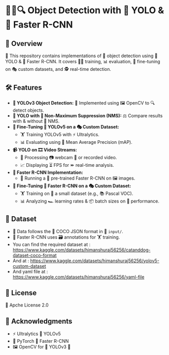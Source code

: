 # 🕵️‍♂️🔍 Object Detection with 🦁 YOLO & 🚀 Faster R-CNN

## 🌟 Overview
📂 This repository contains implementations of 🎯 object detection using 🦁 YOLO & 🚀 Faster R-CNN. It covers 🏋️‍♂️ training, 📊 evaluation, 🎨 fine-tuning on 🎭 custom datasets, and 🕵️ real-time detection.

## 🛠️ Features
- **🦁 YOLOv3 Object Detection:** 🎨 Implemented using 🖼 OpenCV to 🔍 detect objects.
- **🦁 YOLO with 🚫 Non-Maximum Suppression (NMS):** ⚖️ Compare results with & without 🚫 NMS.
- **🎨 Fine-Tuning 🦁 YOLOv5 on a 🎭 Custom Dataset:**
  - 🏋️ Training YOLOv5 with ⚡ Ultralytics.
  - 📊 Evaluating using 🏅 Mean Average Precision (mAP).
- **📹 YOLO on 🎞️ Video Streams:**
  - 📡 Processing 📷 webcam 🎥 or recorded video.
  - 📈 Displaying ⏳ FPS for ⏩ real-time analysis.
- **🚀 Faster R-CNN Implementation:**
  - 🏃 Running a 🧠 pre-trained Faster R-CNN on 🖼 images.
- **🎨 Fine-Tuning 🚀 Faster R-CNN on a 🎭 Custom Dataset:**
  - 🏋️ Training on 📂 a small dataset (e.g., 📚 Pascal VOC).
  - 📊 Analyzing 🏎️ learning rates & 📦 batch sizes on 🔮 performance.

## 📂 Dataset
- 📄 Data follows the 📜 COCO JSON format in 📁 `input/`.
- 🚀 Faster R-CNN uses 🗃️ annotations for 🏋️ training.
- You can find the required dataset at : https://www.kaggle.com/datasets/himanshuraj56256/catanddog-dataset-coco-format
- And at : https://www.kaggle.com/datasets/himanshuraj56256/yolov5-custom-dataset
- And yaml file at : https://www.kaggle.com/datasets/himanshuraj56256/yaml-file

## 📜 License
📄 Apche License 2.0

## 🙌 Acknowledgments
- ⚡ Ultralytics 🦁 YOLOv5
- 🧠 PyTorch 🚀 Faster R-CNN
- 🖼 OpenCV for 🦁 YOLOv3 🎨


